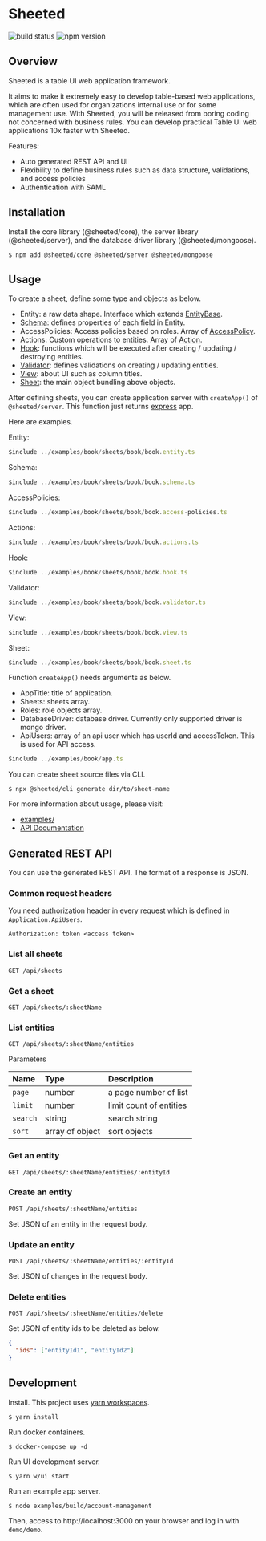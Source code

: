 <!-- README.md is generated automatically. DO NOT edit manually. -->

# Sheeted

![build status](https://github.com/realglobe-Inc/sheeted/workflows/master/badge.svg)
![npm version](https://badge.fury.io/js/%40sheeted%2Fcore.svg)

<!-- START doctoc -->
<!-- END doctoc -->

## Overview

Sheeted is a table UI web application framework.

It aims to make it extremely easy to develop table-based web applications, which are often used for organizations internal use or for some management use. With Sheeted, you will be released from boring coding not concerned with business rules. You can develop practical Table UI web applications 10x faster with Sheeted.

Features:

* Auto generated REST API and UI
* Flexibility to define business rules such as data structure, validations, and access policies
* Authentication with SAML

## Installation

Install the core library (@sheeted/core), the server library (@sheeted/server), and the database driver library (@sheeted/mongoose).

```console
$ npm add @sheeted/core @sheeted/server @sheeted/mongoose
```

## Usage

To create a sheet, define some type and objects as below.

[EntityBase]:https://realglobe-inc.github.io/sheeted/core/interfaces/_entitybase_type_.entitybase.html
[Schema]:https://realglobe-inc.github.io/sheeted/core/modules/_schema_type_.html#schema
[AccessPolicy]: https://realglobe-inc.github.io/sheeted/core/modules/_accesspolicy_type_.html#accesspolicy
[Action]: https://realglobe-inc.github.io/sheeted/core/modules/_action_type_.html#action
[Hook]:https://realglobe-inc.github.io/sheeted/core/modules/_hook_type_.html#hook
[Validator]:https://realglobe-inc.github.io/sheeted/core/modules/_validator_type_.html#validator
[View]:https://realglobe-inc.github.io/sheeted/core/modules/_view_type_.html#view
[Sheet]:https://realglobe-inc.github.io/sheeted/core/modules/_sheet_type_.html#sheet

* Entity: a raw data shape. Interface which extends [EntityBase][EntityBase].
* [Schema][Schema]: defines properties of each field in Entity.
* AccessPolicies: Access policies based on roles. Array of [AccessPolicy][AccessPolicy].
* Actions: Custom operations to entities. Array of [Action][Action].
* [Hook][Hook]: functions which will be executed after creating / updating / destroying entities.
* [Validator][Validator]: defines validations on creating / updating entities.
* [View][View]: about UI such as column titles.
* [Sheet][Sheet]: the main object bundling above objects.

After defining sheets, you can create application server with `createApp()` of `@sheeted/server`. This function just returns [express](https://expressjs.com/) app.

Here are examples.

Entity:

```ts
$include ../examples/book/sheets/book/book.entity.ts
```

Schema:

```ts
$include ../examples/book/sheets/book/book.schema.ts
```

AccessPolicies:

```ts
$include ../examples/book/sheets/book/book.access-policies.ts
```

Actions:

```ts
$include ../examples/book/sheets/book/book.actions.ts
```

Hook:

```ts
$include ../examples/book/sheets/book/book.hook.ts
```

Validator:

```ts
$include ../examples/book/sheets/book/book.validator.ts
```

View:

```ts
$include ../examples/book/sheets/book/book.view.ts
```

Sheet:

```ts
$include ../examples/book/sheets/book/book.sheet.ts
```

Function `createApp()` needs arguments as below.

* AppTitle: title of application.
* Sheets: sheets array.
* Roles: role objects array.
* DatabaseDriver: database driver. Currently only supported driver is mongo driver.
* ApiUsers: array of an api user which has userId and accessToken. This is used for API access.

```ts
$include ../examples/book/app.ts
```

You can create sheet source files via CLI.

```console
$ npx @sheeted/cli generate dir/to/sheet-name
```

For more information about usage, please visit:

* [examples/](./examples)
* [API Documentation](https://realglobe-inc.github.io/sheeted/)

## Generated REST API

You can use the generated REST API. The format of a response is JSON.

### Common request headers

You need authorization header in every request which is defined in `Application.ApiUsers`.

```
Authorization: token <access token>
```

### List all sheets

```
GET /api/sheets
```

### Get a sheet

```
GET /api/sheets/:sheetName
```

### List entities

```
GET /api/sheets/:sheetName/entities
```

Parameters

| Name | Type | Description |
|:-----|:-----|:------------|
| `page` | number | a page number of list |
| `limit` | number | limit count of entities |
| `search` | string | search string |
| `sort` | array of object | sort objects |

### Get an entity

```
GET /api/sheets/:sheetName/entities/:entityId
```

### Create an entity

```
POST /api/sheets/:sheetName/entities
```

Set JSON of an entity in the request body.

### Update an entity

```
POST /api/sheets/:sheetName/entities/:entityId
```

Set JSON of changes in the request body.

### Delete entities

```
POST /api/sheets/:sheetName/entities/delete
```

Set JSON of entity ids to be deleted as below.

```json
{
  "ids": ["entityId1", "entityId2"]
}
```

## Development

Install. This project uses [yarn workspaces](https://classic.yarnpkg.com/blog/2017/08/02/introducing-workspaces/).

```console
$ yarn install
```

Run docker containers.

```console
$ docker-compose up -d
```

Run UI development server.

```console
$ yarn w/ui start
```

Run an example app server.

```console
$ node examples/build/account-management
```

Then, access to http://localhost:3000 on your browser and log in with `demo/demo`.
